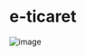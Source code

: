 # e-ticaret
![image](https://github.com/user-attachments/assets/dd8401cb-91ed-4841-9912-b1647e91c207)


